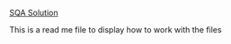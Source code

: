 [SQA Solution](http://www.sqasolution.com)

This is a read me file to display how to work with the files